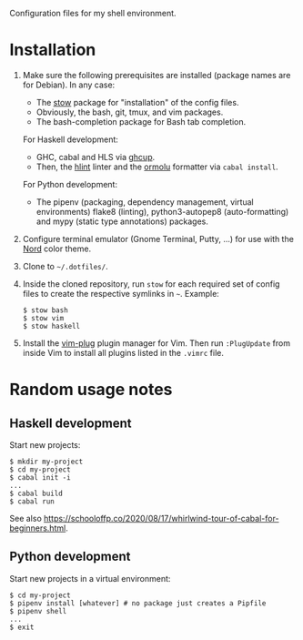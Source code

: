 Configuration files for my shell environment.

# Installation

1. Make sure the following prerequisites are installed (package names are for
   Debian). In any case:

   * The [stow] package for "installation" of the config files.
   * Obviously, the bash, git, tmux, and vim packages.
   * The bash-completion package for Bash tab completion.

   For Haskell development:

   * GHC, cabal and HLS via [ghcup].
   * Then, the [hlint] linter and the [ormolu] formatter via `cabal install`.

   For Python development:

   * The pipenv (packaging, dependency management, virtual environments) flake8
     (linting), python3-autopep8 (auto-formatting) and mypy (static type
     annotations) packages.

2. Configure terminal emulator (Gnome Terminal, Putty, ...) for use with the
   [Nord][nord] color theme.

3. Clone to `~/.dotfiles/`.

4. Inside the cloned repository, run `stow` for each required set of config
   files to create the respective symlinks in `~`. Example:

   ~~~console
   $ stow bash
   $ stow vim
   $ stow haskell
   ~~~

5. Install the [vim-plug] plugin manager for Vim. Then run `:PlugUpdate` from
   inside Vim to install all plugins listed in the `.vimrc` file.

[stow]: https://www.gnu.org/software/stow/
[ghcup]: https://www.haskell.org/ghcup/
[hlint]: https://github.com/ndmitchell/hlint
[ormolu]: https://github.com/tweag/ormolu
[nord]: https://www.nordtheme.com/
[vim-plug]: https://github.com/junegunn/vim-plug

# Random usage notes

## Haskell development

Start new projects:

~~~console
$ mkdir my-project
$ cd my-project
$ cabal init -i
...
$ cabal build
$ cabal run
~~~

See also
<https://schooloffp.co/2020/08/17/whirlwind-tour-of-cabal-for-beginners.html>.

## Python development

Start new projects in a virtual environment:

~~~console
$ cd my-project
$ pipenv install [whatever] # no package just creates a Pipfile
$ pipenv shell
...
$ exit
~~~
